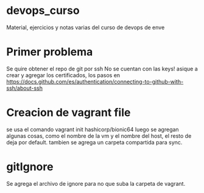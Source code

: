 # devops_curso
Material, ejercicios y notas varias del curso de devops de enve

# Primer problema
Se quire obtener el repo de git por ssh
No se cuentan con las keys! asique a crear y agregar los certificados, los pasos en https://docs.github.com/es/authentication/connecting-to-github-with-ssh/about-ssh

# Creacion de vagrant file
se usa el comando vagrant init hashicorp/bionic64
luego se agregan algunas cosas, como el nombre de la vm y el nombre del host, el resto de deja por default. tambien se agrega un carpeta compartida para sync.

# gitIgnore
Se agrega el archivo de ignore para no que suba la carpeta de vagrant.